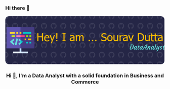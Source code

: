 ### Hi there 👋

![MasterHead](https://github.com/Souravdutta97/Souravdutta97/blob/main/sourav%20github.png)


<h3 align="center">Hi 👋, I'm a Data Analyst with a solid foundation in Business and Commerce</h3>






